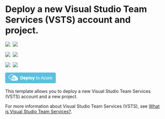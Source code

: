 # Deploy a new Visual Studio Team Services (VSTS) account and project.

<IMG SRC="https://azurequickstartsservice.blob.core.windows.net/badges/101-visual-studio-team-services-project-create/PublicLastTestDate.svg" />&nbsp;
<IMG SRC="https://azurequickstartsservice.blob.core.windows.net/badges/101-visual-studio-team-services-project-create/PublicDeployment.svg" />&nbsp;

<IMG SRC="https://azurequickstartsservice.blob.core.windows.net/badges/101-visual-studio-team-services-project-create/FairfaxLastTestDate.svg" />&nbsp;
<IMG SRC="https://azurequickstartsservice.blob.core.windows.net/badges/101-visual-studio-team-services-project-create/FairfaxDeployment.svg" />&nbsp;

<IMG SRC="https://azurequickstartsservice.blob.core.windows.net/badges/101-visual-studio-team-services-project-create/BestPracticeResult.svg" />&nbsp;
<IMG SRC="https://azurequickstartsservice.blob.core.windows.net/badges/101-visual-studio-team-services-project-create/CredScanResult.svg" />&nbsp;

<a href="https://portal.azure.com/#create/Microsoft.Template/uri/https%3A%2F%2Fraw.githubusercontent.com%2Fazure%2Fazure-quickstart-templates%2Fmaster%2F101-visual-studio-team-services-project-create%2Fazuredeploy.json" target="_blank">
    <img src="https://raw.githubusercontent.com/Azure/azure-quickstart-templates/master/1-CONTRIBUTION-GUIDE/images/deploytoazure.png"/>
</a>

This template allows you to deploy a new Visual Studio Team Services (VSTS) account and a new project.

For more information about Visual Studio Team Services (VSTS), see [What is Visual Studio Team Services?](https://www.visualstudio.com/team-services/).

